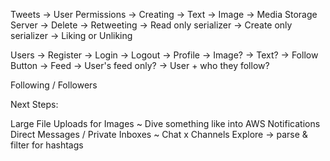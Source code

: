 Tweets -> User Permissions -> Creating -> Text -> Image -> Media Storage Server -> Delete -> Retweeting -> Read only serializer -> Create only serializer -> Liking or Unliking

Users -> Register -> Login -> Logout -> Profile -> Image? -> Text? -> Follow Button -> Feed -> User's feed only? -> User + who they follow?

Following / Followers

Next Steps:

Large File Uploads for Images ~ Dive something like into AWS
Notifications
Direct Messages / Private Inboxes ~ Chat x Channels
Explore -> parse & filter for hashtags
